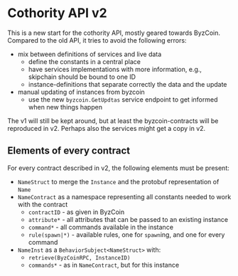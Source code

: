 # Cothority API v2

This is a new start for the cothority API, mostly geared towards ByzCoin. Compared to the old API, it tries to avoid 
the following errors:

- mix between definitions of services and live data
    - define the constants in a central place
    - have services implementations with more information, e.g., skipchain should be bound to one ID
    - instance-definitions that separate correctly the data and the update
- manual updating of instances from byzcoin
    - use the new `byzcoin.GetUpdtas` service endpoint to get informed when new things happen
    
The v1 will still be kept around, but at least the byzcoin-contracts will be reproduced in v2.
Perhaps also the services might get a copy in v2.

## Elements of every contract

For every contract described in v2, the following elements must be present:
- `NameStruct` to merge the `Instance` and the protobuf representation of `Name`
- `NameContract` as a namespace representing all constants needed to work with the contract
    - `contractID` - as given in ByzCoin
    - `attribute*` - all attributes that can be passed to an existing instance
    - `command*` - all commands available in the instance
    - `rule(spawn|*)` - available rules, one for `spawn`ing, and one for every command
- `NameInst` as a `BehaviorSubject<NameStruct>` with:
    - `retrieve(ByzCoinRPC, InstanceID)`
    - `commands*` - as in `NameContract`, but for this instance
